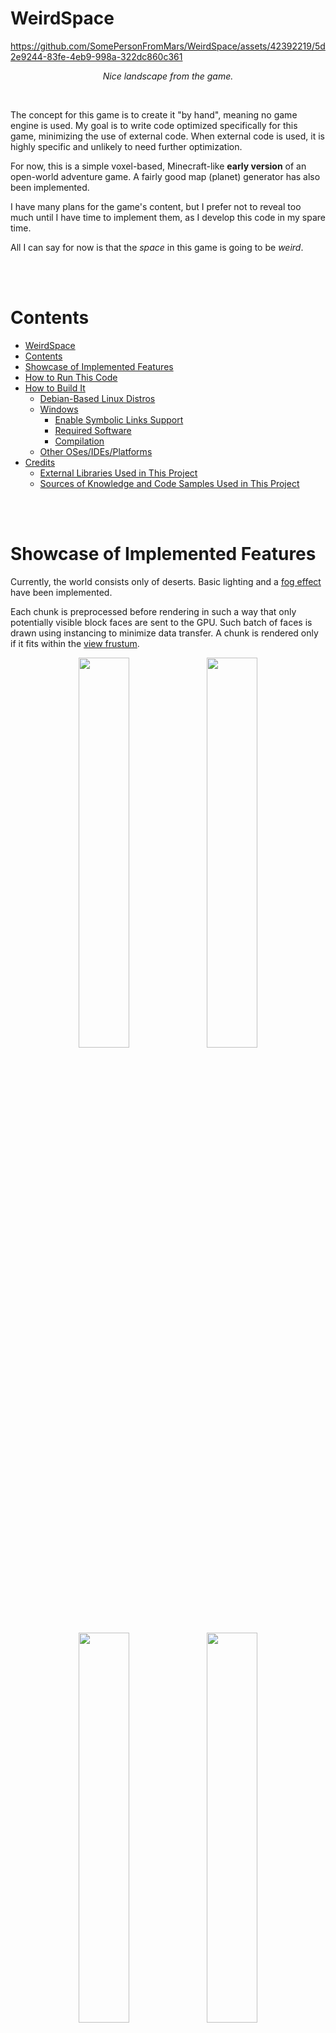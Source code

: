 # WeirdSpace

<p>

  https://github.com/SomePersonFromMars/WeirdSpace/assets/42392219/5d2e9244-83fe-4eb9-998a-322dc860c361
  
  <div align="center"> <em> Nice landscape from the game. </em> </div>
</p>

<br/>

The concept for this game is to create it "by hand", meaning no game engine is used. My goal is to write code optimized specifically for this game, minimizing the use of external code. When external code is used, it is highly specific and unlikely to need further optimization.

For now, this is a simple voxel-based, Minecraft-like **early version** of an open-world adventure game. A fairly good map (planet) generator has also been implemented.

I have many plans for the game's content, but I prefer not to reveal too much until I have time to implement them, as I develop this code in my spare time.

All I can say for now is that the *space* in this game is going to be *weird*.

<br/>
<br/>

# Contents
- [WeirdSpace](#weirdspace)
- [Contents](#contents)
- [Showcase of Implemented Features](#showcase-of-implemented-features)
- [How to Run This Code](#how-to-run-this-code)
- [How to Build It](#how-to-build-it)
  - [Debian-Based Linux Distros](#debian-based-linux-distros)
  - [Windows](#windows)
    - [Enable Symbolic Links Support](#enable-symbolic-links-support)
    - [Required Software](#required-software)
    - [Compilation](#compilation)
  - [Other OSes/IDEs/Platforms](#other-osesidesplatforms)
- [Credits](#credits)
  - [External Libraries Used in This Project](#external-libraries-used-in-this-project)
  - [Sources of Knowledge and Code Samples Used in This Project](#sources-of-knowledge-and-code-samples-used-in-this-project)

<br/>
<br/>

# Showcase of Implemented Features
Currently, the world consists only of deserts. Basic lighting and a [fog effect](https://iquilezles.org/articles/fog/) have been implemented.

Each chunk is preprocessed before rendering in such a way that only potentially visible block faces are sent to the GPU. Such batch of faces is drawn using instancing to minimize data transfer. A chunk is rendered only if it fits within the [view frustum](https://learnopengl.com/Guest-Articles/2021/Scene/Frustum-Culling).

<p>
  <div align="center">
    <img src="media/screenshots/desert2.jpg" width=40%>
    <img src="media/screenshots/desert1.jpg" width=40%>
  </div>
  <div align="center">
    <img src="media/screenshots/desert4.jpg" width=40%>
    <img src="media/screenshots/desert5.jpg" width=40%>
  </div>
  <div align="center">
    <img src="media/screenshots/desert3.jpg" width=80%>
  </div>
  <div align="center">
    <em> Example worlds. </em>
  </div>
</p>
<br/>
<br/>

One of the *weird* concepts of this game is to mix 3D with 2D, so the player moves only in the XY plane.

<p>

  https://github.com/SomePersonFromMars/WeirdSpace/assets/42392219/34fb461d-bc82-4b72-922f-2a5d74dd8be9

  <div align="center"> <em> Player movement and collisions. </em> </div>
</p>
<br/>
<br/>

The map generator can create maps with many continents of variable shapes and sizes using [Voronoi Diagrams](http://www-cs-students.stanford.edu/~amitp/game-programming/polygon-map-generation/). The landscapes are varied thanks to [Fractal Brownian Motion](https://thebookofshaders.com/13/). [River networks](https://github.com/dandrino/terrain-erosion-3-ways/tree/master?tab=readme-ov-file#river-networks) are also present. Humidity and temperature values are calculated using parameters like altitude, latitude, and distance from oceans and rivers. These values will help determine biomes in the future.

Maps are cyclic in the X-axis, allowing them to be projected onto a cylinder. This feature aligns with the weird concept of mixing 2D and 3D.

*Note: Many map generator features are not yet reflected in the rendered world.*

<p>
  <div align="center">
    <img src="media/screenshots/map_generator_cpu_with_humidity1.jpg" width=90%>
  </div>
  <br/>
  <div align="center">
    <img src="media/screenshots/map_generator_cpu_with_humidity2.jpg" width=90%>
  </div>
  <div align="center">
    <em> Examples of maps generated by the multicore CPU map generator. Note the varying continents, landscape shapes, and river networks. <br/> The humidity map is also shown. </em>
  </div>
</p>
<br/>
<br/>

<p>
  <div align="center">
    <img src="media/screenshots/map_generator_cpu_with_temperature3.jpg" width=90%>
  </div>
  <div align="center">
    <img src="media/screenshots/map_generator_cpu_with_temperature1.jpg" width=90%>
  </div>
  <br/>
  <div align="center">
    <img src="media/screenshots/map_generator_cpu_with_temperature2.jpg" width=90%>
  </div>
  <div align="center">
    <em> Similar examples as before, but with temperature maps. </em>
  </div>
</p>
<br/>
<br/>

<p>
  <div align="center">
    <img src="media/screenshots/map_generator_gpu3.jpg" width=40%>
    <img src="media/screenshots/map_generator_gpu1.jpg" width=40%>
  </div>
  <br/>
  <div align="center">
    <img src="media/screenshots/map_generator_gpu2.jpg" width=80%>
  </div>
  <div align="center">
    <em> Examples of maps generated by the faster GPU map generator. River networks, humidity, and temperature have not yet been implemented. </em>
  </div>
</p>
<br/>
<br/>

It is planned that the player will move not just in an XY plane but along a curve, as visualized in the generator playground, making the game even *weirder*:

<p>

  https://github.com/SomePersonFromMars/WeirdSpace/assets/42392219/6e3e0e7f-b141-4988-950c-ac473383e130

  <div align="center"> <em> Player moving along a predefined curve. </em> </div>
</p>
<br/>
<br/>

Generating maps on a GPU, instead of a CPU, allows for interesting features like dynamically evolving maps. This enables the creation of worlds that gradually change throughout gameplay (*weird*, isn't it?).

<p>
  
  https://github.com/SomePersonFromMars/WeirdSpace/assets/42392219/354f3d95-aad8-4b3f-ae81-27e46605d7bf

  <br/>
  <br/>
  
  https://github.com/SomePersonFromMars/WeirdSpace/assets/42392219/fddef179-9170-4e10-b16c-dc6261708f0c
  
  <br/>
  <div align="center"> <em> Map dynamically evolving due to GPU map generation. </em> </div>
</p>
<br/>
<br/>

Do not hesitate to try some features yourself! A GUI tool is available in the executables to tweak the settings. There are predefined presets with interesting settings and maps. Some settings are best viewed in the `weird_space` executable and others in the `generator_playground` executable, although both are compatible with both executables.

<p>
  <div align="center">
    <img src="media/screenshots/GUI_showcase.jpg" width=40%>
  </div>
  <div align="center">
    <em> Temporary debug GUI showcase. </em>
  </div>
</p>
<br/>
<br/>

# How to Run This Code
All binaries for both Linux and Windows are available on the **Releases** page (note that the Windows binary requires a runtime to be installed as described there).

<br/>
<br/>

# How to Build It
First, clone the repository:
```bash
git clone --recurse-submodules https://github.com/SomePersonFromMars/WeirdSpace.git
cd WeirdSpace
```
Then follow the platform-specific instructions.

## Debian-Based Linux Distros
```bash
# Required dependencies:
sudo apt-get install cmake make g++ libx11-dev libxi-dev libgl1-mesa-dev libglu1-mesa-dev libxrandr-dev libxext-dev libxcursor-dev libxinerama-dev libxi-dev

# Generate Makefiles:
mkdir build
cd build
cmake -DCMAKE_BUILD_TYPE=Release ..
```
To build and run the game:
```bash
cd game
make # Append -j for faster multicore compilation
./weird_space
```
To build and run the generator playground:
```bash
cd tools/generator_playground
make # Append -j for faster multicore compilation
./generator_playground
```

## Windows
### Enable Symbolic Links Support
As the repository uses symbolic links for compilation simplicity, you need to [enable them](https://stackoverflow.com/a/59761201):
1. Enable "Developer Mode" in Windows 10/11 - this gives `mklink` permissions.
2. Inside the repository directory, execute:
   ```batch
   git config core.symlinks true
   git reset --hard
   ```

### Required Software
Install Visual Studio 2022 with the "Desktop development with C++" packages.

### Compilation
Open the "x64 Native Tools Command Prompt for VS 2022" app and then:
1. Navigate to the cloned repository.
2. Create a build directory: `mkdir build`
3. Enter the build directory: `cd build`
4. Generate project files: `cmake -G "Visual Studio 17 2022" ..`
5. Open the Visual Studio Solution file: `start WeirdSpace.sln`
6. In the Solution Explorer, right-click on the `weird_space` or `generator_playground` target and click "Set as Startup Project."
7. You can now build the executable or build and run it.

## Other OSes/IDEs/Platforms
Instructions from [this tutorial](https://www.opengl-tutorial.org/beginners-tutorials/tutorial-1-opening-a-window/) will *probably* work.

<br/>
<br/>

# Credits
## External Libraries Used in This Project
* OpenGL extension loading: [GLEW](https://github.com/nigels-com/glew)
* Windows, input: [GLFW](https://www.glfw.org/)
* Math library: [GLM](https://github.com/g-truc/glm)
* Temporary debug GUI: [Dear ImGui](https://github.com/ocornut/imgui)
* Image loading: [stb](https://github.com/nothings/stb)
* CPU noise generation: [siv::PerlinNoise](https://github.com/Reputeless/PerlinNoise)
* Delaunay triangulation: [delaunator-cpp](https://github.com/delfrrr/delaunator-cpp)

## Sources of Knowledge and Code Samples Used in This Project
* OpenGL knowledge:
    * *OpenGL Superbible: Comprehensive Tutorial and Reference (7th Edition)*
    * [OpenGL Tutorial](http://www.opengl-tutorial.org/)
    * [Learn OpenGL](https://learnopengl.com/)
        - [Frustum Culling](https://learnopengl.com/Guest-Articles/2021/Scene/Frustum-Culling)
* Procedural generation:
    * [Polygon Map Generation by Red Blob Games](http://www-cs-students.stanford.edu/~amitp/game-programming/polygon-map-generation/)
    * GPU noise: [webgl-noise by Ashima](https://github.com/ashima/webgl-noise)
    * River networks inspired by [Daniel Andrino](https://github.com/dandrino/terrain-erosion-3-ways/tree/master?tab=readme-ov-file#river-networks)
    * [Fractal Brownian Motion from *The Book of Shaders*](https://thebookofshaders.com/13/)
    * [Fog effect by Inigo Quilez](https://iquilezles.org/articles/fog/)

<br/>
<br/>

```
Copyright (C) 2024, Kacper Orszulak
GNU General Public License v3.0+ (see LICENSE.txt or https://www.gnu.org/licenses/gpl-3.0.txt)
```

